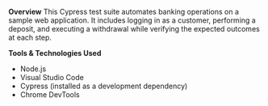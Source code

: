 **Overview**
This Cypress test suite automates banking operations on a sample web application. It includes logging in as a customer, performing a deposit, and executing a withdrawal while verifying the expected outcomes at each step.

**Tools & Technologies Used**
- Node.js 
- Visual Studio Code
- Cypress (installed as a development dependency)
- Chrome DevTools
